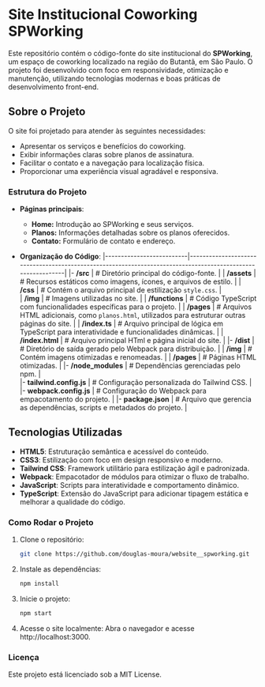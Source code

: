 # Site Institucional Coworking SPWorking

Este repositório contém o código-fonte do site institucional do **SPWorking**, um espaço de coworking localizado na região do Butantã, em São Paulo. O projeto foi desenvolvido com foco em responsividade, otimização e manutenção, utilizando tecnologias modernas e boas práticas de desenvolvimento front-end.

## Sobre o Projeto

O site foi projetado para atender às seguintes necessidades:
- Apresentar os serviços e benefícios do coworking.
- Exibir informações claras sobre planos de assinatura.
- Facilitar o contato e a navegação para localização física.
- Proporcionar uma experiência visual agradável e responsiva.

### Estrutura do Projeto

- **Páginas principais**: 
  - **Home:** Introdução ao SPWorking e seus serviços.
  - **Planos:** Informações detalhadas sobre os planos oferecidos.
  - **Contato:** Formulário de contato e endereço.
    
- **Organização do Código**:
  |--------------------------|-------------------------------------------------------------------------------------------------------------|
  |- **/src**                |   # Diretório principal do código-fonte.                                                                    |
  |     **/assets**          |  # Recursos estáticos como imagens, ícones, e arquivos de estilo.                                           |
  |        **/css**          |  # Contém o arquivo principal de estilização `style.css`.                                                   |   
  |        **/img**          |  # Imagens utilizadas no site.                                                                              |
  |     **/functions**       |  # Código TypeScript com funcionalidades específicas para o projeto.                                        |
  |     **/pages**           |  # Arquivos HTML adicionais, como `planos.html`, utilizados para estruturar outras páginas do site.         |
  |     **/index.ts**        |  # Arquivo principal de lógica em TypeScript para interatividade e funcionalidades dinâmicas.               |
  |     **/index.html**      |  # Arquivo principal HTml e página inicial do site.                                                         |
  |- **/dist**               |  # Diretório de saída gerado pelo Webpack para distribuição.                                                |
  |     **/img**             |  # Contém imagens otimizadas e renomeadas.                                                                  |
  |     **/pages**           |  # Páginas HTML otimizadas.                                                                                 |
  |- **/node_modules**       |  # Dependências gerenciadas pelo npm.                                                                       |     
  |- **tailwind.config.js**  |  # Configuração personalizada do Tailwind CSS.                                                              |
  |- **webpack.config.js**   |  # Configuração do Webpack para empacotamento do projeto.                                                   |
  |- **package.json**        |  # Arquivo que gerencia as dependências, scripts e metadados do projeto.                                    |

## Tecnologias Utilizadas

- **HTML5**: Estruturação semântica e acessível do conteúdo.
- **CSS3**: Estilização com foco em design responsivo e moderno.
- **Tailwind CSS**: Framework utilitário para estilização ágil e padronizada.
- **Webpack**: Empacotador de módulos para otimizar o fluxo de trabalho.
- **JavaScript**: Scripts para interatividade e comportamento dinâmico.
- **TypeScript**: Extensão do JavaScript para adicionar tipagem estática e melhorar a qualidade do código. 

### Como Rodar o Projeto

1. Clone o repositório:
   
   ```bash
   git clone https://github.com/douglas-moura/website__spworking.git
   ```

2. Instale as dependências:

   ```bash
   npm install
   ```

3. Inicie o projeto:

   ```bash
   npm start
   ```

4. Acesse o site localmente: Abra o navegador e acesse http://localhost:3000.

### Licença

Este projeto está licenciado sob a MIT License.

